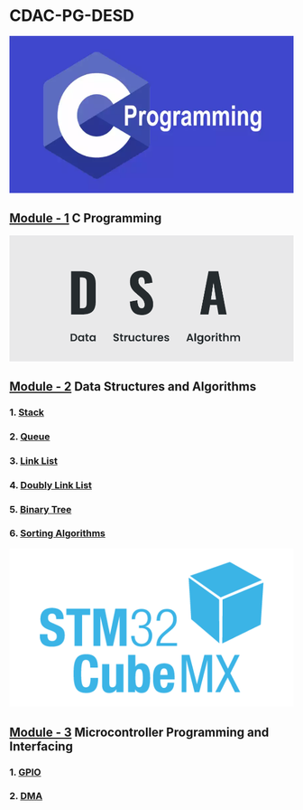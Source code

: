 # CDAC-PG-DESD<br>
![](resources/images/c.png)
## [Module - 1](/C_Program) C Programming <br>
![](resources/images/DSA.png)
## [Module - 2](/Data_Structure) Data Structures and Algorithms <br>
### 1. [Stack](/Data_Structure/Doubly_Link_List)
### 2. [Queue](/Data_Structure/Doubly_Link_List)
### 3. [Link List](/Data_Structure/Doubly_Link_List)
### 4. [Doubly Link List](/Data_Structure/Doubly_Link_List)
### 5. [Binary Tree](/Data_Structure/Doubly_Link_List)
### 6. [Sorting Algorithms](/Data_Structure/Doubly_Link_List)<br>
![](resources/images/STM.png)
## [Module - 3](/Microcontroller_Programming_&_Interfacing) Microcontroller Programming and Interfacing
### 1. [GPIO](/Microcontroller_Programming_&_Interfacing/GPIO)
### 2. [DMA](/Microcontroller_Programming_&_Interfacing/DMA)
